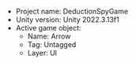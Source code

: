 <!-- UNITY CODE ASSIST INSTRUCTIONS START -->
- Project name: DeductionSpyGame
- Unity version: Unity 2022.3.13f1
- Active game object:
  - Name: Arrow
  - Tag: Untagged
  - Layer: UI
<!-- UNITY CODE ASSIST INSTRUCTIONS END -->